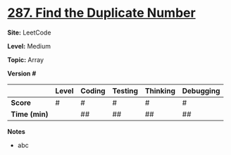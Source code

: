 # [287. Find the Duplicate Number](https://leetcode.com/problems/find-the-duplicate-number/description/)

**Site:** LeetCode

**Level:** Medium

**Topic:** Array

**Version #**

|           | Level | Coding | Testing | Thinking | Debugging  |
|-----------|-------|--------|---------|----------|------------|
| **Score** | #     | #      | #       | #        | #          |
| **Time (min)** | | ## | ## | ## | ## |

**Notes**
- abc
